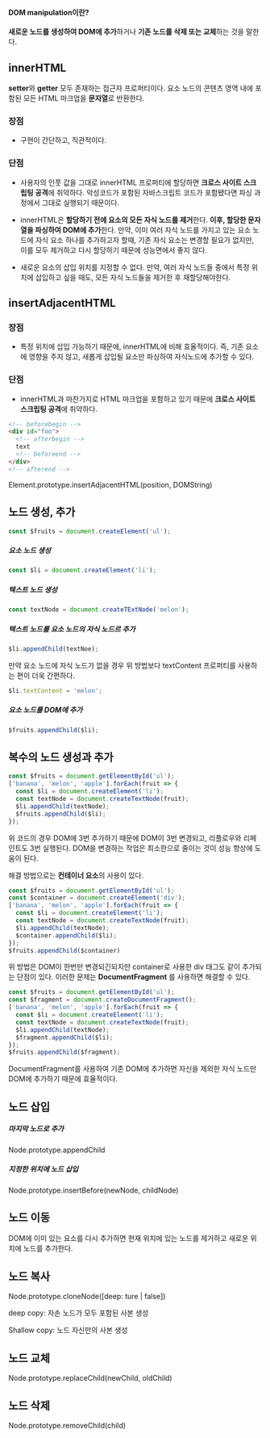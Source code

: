 #### DOM manipulation이란?

**새로운 노드를 생성하여 DOM에 추가**하거나 **기존 노드를 삭제 또는 교체**하는 것을 말한다.



## innerHTML

**setter**와 **getter** 모두 존재하는 접근자 프로퍼티이다. 요소 노드의 콘텐츠 영역 내에 포함된 모든 HTML 마크업을 **문자열**로 반환한다.

### 장점

- 구현이 간단하고, 직관적이다.

### 단점

- 사용자의 인풋 값을 그대로 innerHTML 프로퍼티에 할당하면 **크로스 사이트 스크립팅 공격**에 취약하다. 악성코드가 포함된 자바스크립트 코드가 포함됐다면 파싱 과정에서 그대로 실행되기 때문이다. 
- innerHTML은 **할당하기 전에 요소의 모든 자식 노드를 제거**한다. **이후, 할당한 문자열을 파싱하여 DOM에 추가**한다. 만약, 이미 여러 자식 노드를 가지고 있는 요소 노드에 자식 요소 하나를 추가하고자 할때, 기존 자식 요소는 변경할 필요가 없지만, 이를 모두 제거하고 다시 할당하기 때문에 성능면에서 좋지 않다.

-  새로운 요소의 삽입 위치를 지정할 수 없다. 만약, 여러 자식 노드들 중에서 특정 위치에 삽입하고 싶을 때도, 모든 자식 노드들을 제거한 후 재할당해야한다.



## insertAdjacentHTML

### 장점

- 특정 위치에 삽입 가능하기 때문에, innerHTML에 비해 효율적이다. 즉, 기존 요소에 영향을 주지 않고, 새롭게 삽입될 요소만 파싱하여 자식노드에 추가할 수 있다.

### 단점

- innerHTML과 마찬가지로 HTML 마크업을 포함하고 있기 때문에 **크로스 사이트 스크립팅 공격**에 취약하다.

```html
<!-- beforebegin -->
<div id="foo">
  <!-- afterbegin -->
  text
  <!-- beforeend -->
</div>
<!-- afterend -->
```

Element.prototype.insertAdjacentHTML(position, DOMString)



## 노드 생성, 추가

```javascript
const $fruits = document.createElement('ul');
```

##### 요소 노드 생성

```javascript
const $li = document.createElement('li');
```

##### 텍스트 노드 생성

```javascript
const textNode = document.createTExtNode('melon');
```

##### 텍스트 노드를  요소 노드의 자식 노드르 추가

```javascript
$li.appendChild(textNoe);
```

만약 요소 노드에 자식 노드가 없을 경우 위 방법보다 textContent 프로퍼티를 사용하는 편이 더욱 간편하다.

```javascript
$li.textContent = 'melon';
```

##### 요소 노드를 DOM에 추가

```javascript
$fruits.appendChild($li);
```



## 복수의 노드 생성과 추가

```javascript
const $fruits = document.getElementById('ul');
['banana', 'melon', 'apple'].forEach(fruit => {
  const $li = document.createElement('li');
  const textNode = document.createTextNode(fruit);
  $li.appendChild(textNode);
  $fruits.appendChild($li);
});
```

위 코드의 경우 DOM에 3번 추가하기 때문에 DOM이 3번 변경되고, 리플로우와 리페인트도 3번 실행된다. DOM을 변경하는 작업은 최소한으로 줄이는 것이 성능 향상에 도움이 된다.

해결 방법으로는 **컨테이너 요소**의 사용이 있다.

```javascript
const $fruits = document.getElementById('ul');
const $container = document.createElement('div');
['banana', 'melon', 'apple'].forEach(fruit => {
  const $li = document.createElement('li');
  const textNode = document.createTextNode(fruit);
  $li.appendChild(textNode);
  $container.appendChild($li);
});
$fruits.appendChild($container)
```

위 방법은 DOM이 한번만 변경되긴되지만 container로 사용한 div 태그도 같이 추가되는 단점이 있다. 이러한 문제는 **DocumentFragment** 를 사용하면 해결할 수 있다.

```javascript
const $fruits = document.getElementById('ul');
const $fragment = document.createDocumentFragment();
['banana', 'melon', 'apple'].forEach(fruit => {
  const $li = document.createElement('li');
  const textNode = document.createTextNode(fruit);
  $li.appendChild(textNode);
  $fragment.appendChild($li);
});
$fruits.appendChild($fragment);
```

DocumentFragment를 사용하여 기존 DOM에 추가하면 자신을 제외한 자식 노드만 DOM에 추가하기 때문에 효율적이다.



## 노드 삽입

##### 마지막 노드로 추가

Node.prototype.appendChild

##### 지정한 위치에 노드 삽입

Node.prototype.insertBefore(newNode, childNode)



## 노드 이동

DOM에 이미 있는 요소를 다시 추가하면 현재 위치에 있는 노드를 제거하고 새로운 위치에 노드를 추가한다.



## 노드 복사

Node.prototype.cloneNode([deep: ture | false])

deep copy: 자손 노드가 모두 포함된 사본 생성

Shallow copy: 노드 자신만의 사본 생성



## 노드 교체

Node.prototype.replaceChild(newChild, oldChild)



## 노드 삭제

Node.prototype.removeChild(child)